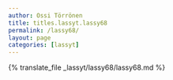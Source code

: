 ```yaml
---
author: Ossi Törrönen
title: titles.lassyt.lassy68
permalink: /lassy68/
layout: page
categories: [lassyt]
---
```

{% translate_file _lassyt/lassy68/lassy68.md %}